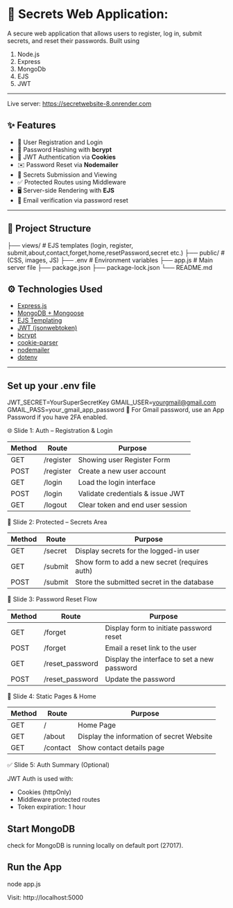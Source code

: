 # 🔐 Secrets Web Application:
A secure web application that allows users to register, log in, submit secrets, 
and reset their passwords. Built using
1. Node.js
2. Express
3. MongoDb
4. EJS
5. JWT

---
Live server: https://secretwebsite-8.onrender.com

## ✨ Features

- 🧑 User Registration and Login
- 🔐 Password Hashing with **bcrypt**
- 🪪 JWT Authentication via **Cookies**
- ✉️ Password Reset via **Nodemailer**
- 📂 Secrets Submission and Viewing
- ✅ Protected Routes using Middleware
- 🖥 Server-side Rendering with **EJS**
- 🔎 Email verification via password reset

---

## 📂 Project Structure
├── views/ # EJS templates (login, register, submit,about,contact,forget,home,resetPassword,secret etc.)
├── public/ # (CSS, images, JS)
├── .env # Environment variables
├── app.js # Main server file
├── package.json
├── package-lock.json
└── README.md

## ⚙️ Technologies Used

- [Express.js](https://expressjs.com/)
- [MongoDB + Mongoose](https://mongoosejs.com/)
- [EJS Templating](https://ejs.co/)
- [JWT (jsonwebtoken)](https://www.npmjs.com/package/jsonwebtoken)
- [bcrypt](https://www.npmjs.com/package/bcrypt)
- [cookie-parser](https://www.npmjs.com/package/cookie-parser)
- [nodemailer](https://nodemailer.com/about/)
- [dotenv](https://www.npmjs.com/package/dotenv)

---

## Set up your .env file
JWT_SECRET=YourSuperSecretKey
GMAIL_USER=yourgmail@gmail.com
GMAIL_PASS=your_gmail_app_password
🔐 For Gmail password, use an App Password if you have 2FA enabled.

🌐 Slide 1: Auth – Registration & Login

| Method | Route       | Purpose                          |
|--------|-------------|----------------------------------|
| GET    | /register   | Showing user Register Form       |
| POST   | /register   | Create a new user account        |
| GET    | /login      | Load the login interface         |
| POST   | /login      | Validate credentials & issue JWT |
| GET    | /logout     | Clear token and end user session |


🔐 Slide 2: Protected – Secrets Area

| Method | Route     | Purpose                                      |
|--------|-----------|----------------------------------------------|
| GET    | /secret   | Display secrets for the logged-in user       |
| GET    | /submit   | Show form to add a new secret (requires auth)|
| POST   | /submit   | Store the submitted secret in the database   |


🔁 Slide 3: Password Reset Flow

| Method | Route                      | Purpose                                      |
|--------|----------------------------|----------------------------------------------|
| GET    | /forget                    | Display form to initiate password reset      |
| POST   | /forget                    | Email a reset link to the user               |
| GET    | /reset_password            | Display the interface to set a new password  |
| POST   | /reset_password            | Update the password                          |



📄 Slide 4: Static Pages & Home

| Method | Route      | Purpose                        |
|--------|------------|--------------------------------|
| GET    | /          | Home Page                      |
| GET    | /about     | Display the information of secret Website |
| GET    | /contact   | Show contact details page      |


✅ Slide 5: Auth Summary (Optional)

JWT Auth is used with:
- Cookies (httpOnly)
- Middleware protected routes
- Token expiration: 1 hour

## Start MongoDB
check for MongoDB is running locally on default port (27017).

## Run the App
node app.js

Visit: http://localhost:5000




